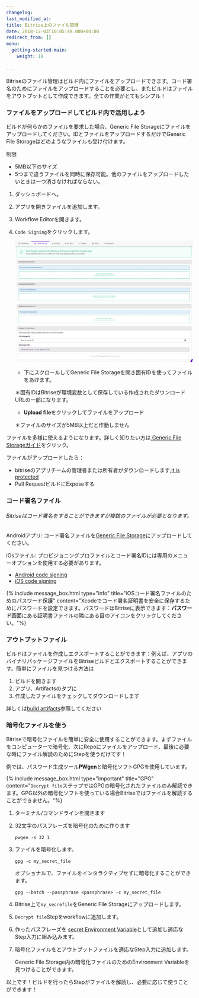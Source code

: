 ```yaml
---
changelog: 
last_modified_at: 
title: Bitrise上のファイル管理
date: 2018-12-03T10:05:49.000+00:00
redirect_from: []
menu:
  getting-started-main:
    weight: 18

---
```

Bitriseのファイル管理はビルド内にファイルをアップロードできます。コード署名のためにファイルをアップロードすることを必要とし、またビルドはファイルをアウトプットとして作成できます。全ての作業がとてもシンプル！

### **ファイルをアップロードしてビルド内で活用しよう**

ビルドが何らかのファイルを要求した場合、Generic File Storageにファイルをアップロードしてください。IDとファイルをアップロードするだけでGeneric File Storageはどのようなファイルも受け付けます。

制限

* 5MB以下のサイズ
* 5つまで違うファイルを同時に保存可能。他のファイルをアップロードしたいときは一つ消さなければならない。

1. ダッシュボードへ。
2. アプリを開きファイルを追加します。
3. Workflow Editorを開きます。
4. `Code Signing`をクリックします。

   ![{{ page.title }}](/img/code-signing-tab.png)
   * 下にスクロールしてGeneric File Storageを開き固有IDを使ってファイルをあけます。

   ＊固有IDはBitriseが環境変数として保存している作成されたダウンロードURLの一部になります。
   * **Upload file**をクリックしてファイルをアップロード

   ＊ファイルのサイズが5MB以上だと作動しません

ファイルを多様に使えるようになります。詳しく知りたい方は[ Generic File Storageガイド](/tutorials/how-to-use-the-generic-file-storage/)をクリック。

ファイルがアップロードしたら：

* bitriseのアプリチームの管理者または所有者がダウンロードします,[it is protected](/protecting-your-code-signing-files/)
* Pull RequestビルドにExposeする

### コード署名ファイル

###### Bitriseはコード署名をすることができますが複数のファイルが必要となります。

Androidアプリ: コード署名ファイルを[Generic File Storage]()にアップロードしてください。

iOsファイル: プロビジョニングプロファイルとコード署名IDには専用のメニューオプションを使用する必要があります。

* [Android code signing](/code-signing/android-code-signing/android-code-signing-procedures/)
* [iOS code signing](/code-signing/ios-code-signing/code-signing/)

{% include message_box.html type="info" title="iOSコード署名ファイルのためのパスワード保護" content="Xcodeでコード署名証明書を安全に保存するためにパスワードを設定できます。パスワードはBitriseに表示できます：**パスワード**画面にある証明書ファイルの隣にある目のアイコンをクリックしてください。"%}

### アウトプットファイル

ビルドはファイルを作成しエクスポートすることができます：例えば、アプリのバイナリパッケージファイルをBitriseビルドとエクスポートすることができます。簡単にファイルを見つける方法は

1. ビルドを開きます
2. アプリ、Artifactsのタブに
3. 作成したファイルをチェックしてダウンロードします

詳しくは[build artifacts](/builds/build-artifacts-online/)参照してください

### 暗号化ファイルを使う

Bitriseで暗号化ファイルを簡単に安全に使用することができます。まずファイルをコンピューターで暗号化、次にRepoにファイルをアップロード、最後に必要な時にファイル解読のためにStepを使うだけです！

例では、パスワード生成ツール**PWgen**と暗号化ソフトGPGを使用しています。

{% include message_box.html type="important" title="GPG" content="`Decrypt file`ステップではGPGの暗号化されたファイルのみ解読できます。GPG以外の暗号化ソフトを使っている場合Bitriseではファイルを解読することができません。"%}

1. ターミナル/コマンドラインを開きます
2. 32文字のパスフレーズを暗号化のために作ります

       pwgen -s 32 1
3. ファイルを暗号化します。

       gpg -c my_secret_file

   オプショナルで、ファイルをインタラクティブせずに暗号化することができます。

       gpg --batch --passphrase <passphrase> -c my_secret_file
4. Bitrise上で`my_secrefile`をGeneric File Storageにアップロードします。
5. `Decrypt file`Stepをworkflowに追加します。
6. 作ったパスフレーズを [secret Environment Variable](/builds/env-vars-secret-env-vars/)として追加し適応なStep入力に組み込みます。
7. 暗号化ファイルをとアウトプットファイルを適応なStep入力に追加します。

   Generic File Storage内の暗号化ファイルのためのEnvironment Variableを見つけることができます。

以上です！ビルドを行ったらStepがファイルを解読し、必要に応じて使うことができます！